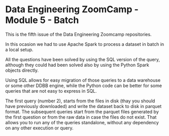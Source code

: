 # Data Engineering ZoomCamp - Module 5 - Batch

This is the fifth issue of the Data Engineering Zoomcamp repositories.

In this ocasion we had to use Apache Spark to process a dataset in batch
in a local setup.

All the questions have been solved by using the SQL version of the query,
although they could had been solved also by using the Python Spark objects
directly.

Using SQL allows for easy migration of those queries to a data warehouse or
some other DDBB engine, while the Python code can be better for some
queries that are not easy to express in SQL.

The first query (number 2), starts from the files in disk (thay you should
have previously downloaded) and write the dataset back to disk in parquet
format.
The subsequent queries start from the parquet files generated by the first
question or from the raw data in case the files do not exist.
That allows you to run any of the queries standalone, without any dependency
on any other execution or query.